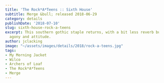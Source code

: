 ```yaml
---
title: 'The Rock*A*Teens :: Sixth House'
subtitle: Merge &bull; released 2018-06-29
category: details
publishDate: '2018-07-10'
slug: sixth-house-rock-a-teens
excerpt: This southern gothic staple returns, with a bit less reverb but just as much
  agony and attitude.
author: jclacking
image: "~/assets/images/details/2018/rock-a-teens.jpg"
tags:
- My Morning Jacket
- Wilco
- Archers of Loaf
- The Rock*A*Teens
- Merge
---
```


